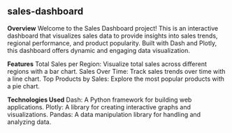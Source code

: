 ## sales-dashboard
**Overview**
Welcome to the Sales Dashboard project! This is an interactive dashboard that visualizes sales data to provide insights into sales trends, regional performance, and product popularity. Built with Dash and Plotly, this dashboard offers dynamic and engaging data visualization.

**Features**
Total Sales per Region: Visualize total sales across different regions with a bar chart.
Sales Over Time: Track sales trends over time with a line chart.
Top Products by Sales: Explore the most popular products with a pie chart.

**Technologies Used**
Dash: A Python framework for building web applications.
Plotly: A library for creating interactive graphs and visualizations.
Pandas: A data manipulation library for handling and analyzing data.
